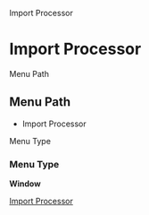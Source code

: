 
Import Processor
# Import Processor



Menu Path
## Menu Path



- Import Processor

Menu Type
### Menu Type

**Window**


[Import Processor](../../functional-guide/window/window-import-processor.md)